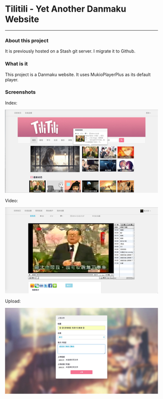 # Tilitili - Yet Another Danmaku Website

------

### About this project

It is previously hosted on a Stash git server. I migrate it to Github. 

### What is it

This project is a Danmaku website. It uses MukioPlayerPlus as its default player. 

### Screenshots

Index: 

![frontpage](/screenshots/index.jpg)

Video:

![video](/screenshots/video.jpg)

Upload:

![upload](/screenshots/upload.jpg)

